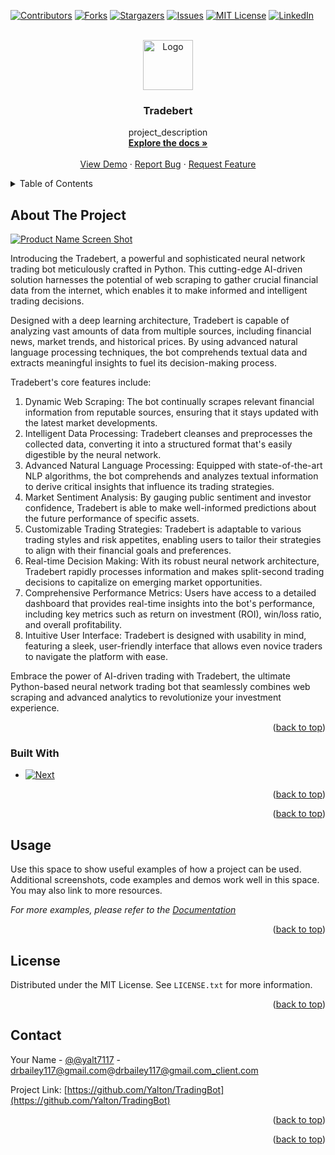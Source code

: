 <!-- Improved compatibility of back to top link: See: https://github.com/othneildrew/Best-README-Template/pull/73 -->
<a name="readme-top"></a>
<!--
*** Thanks for checking out the Best-README-Template. If you have a suggestion
*** that would make this better, please fork the repo and create a pull request
*** or simply open an issue with the tag "enhancement".
*** Don't forget to give the project a star!
*** Thanks again! Now go create something AMAZING! :D
-->



<!-- PROJECT SHIELDS -->
<!--
*** I'm using markdown "reference style" links for readability.
*** Reference links are enclosed in brackets [ ] instead of parentheses ( ).
*** See the bottom of this document for the declaration of the reference variables
*** for contributors-url, forks-url, etc. This is an optional, concise syntax you may use.
*** https://www.markdownguide.org/basic-syntax/#reference-style-links
-->
[![Contributors][contributors-shield]][contributors-url]
[![Forks][forks-shield]][forks-url]
[![Stargazers][stars-shield]][stars-url]
[![Issues][issues-shield]][issues-url]
[![MIT License][license-shield]][license-url]
[![LinkedIn][linkedin-shield]][linkedin-url]



<!-- PROJECT LOGO -->
<br />
<div align="center">
  <a href="https://github.com/Yalton/TradingBot">
    <img src="images/logo.png" alt="Logo" width="80" height="80">
  </a>

<h3 align="center">Tradebert</h3>

  <p align="center">
    project_description
    <br />
    <a href="https://github.com/Yalton/TradingBot"><strong>Explore the docs »</strong></a>
    <br />
    <br />
    <a href="https://github.com/Yalton/TradingBot">View Demo</a>
    ·
    <a href="https://github.com/Yalton/TradingBot/issues">Report Bug</a>
    ·
    <a href="https://github.com/Yalton/TradingBot/issues">Request Feature</a>
  </p>
</div>



<!-- TABLE OF CONTENTS -->
<details>
  <summary>Table of Contents</summary>
  <ol>
    <li>
      <a href="#about-the-project">About The Project</a>
      <ul>
        <li><a href="#built-with">Built With</a></li>
      </ul>
    </li>
    <li>
      <a href="#getting-started">Getting Started</a>
      <ul>
        <li><a href="#prerequisites">Prerequisites</a></li>
        <li><a href="#installation">Installation</a></li>
      </ul>
    </li>
    <li><a href="#usage">Usage</a></li>
    <li><a href="#roadmap">Roadmap</a></li>
    <li><a href="#contributing">Contributing</a></li>
    <li><a href="#license">License</a></li>
    <li><a href="#contact">Contact</a></li>
    <li><a href="#acknowledgments">Acknowledgments</a></li>
  </ol>
</details>



<!-- ABOUT THE PROJECT -->
## About The Project

[![Product Name Screen Shot][product-screenshot]](https://example.com)

Introducing the Tradebert, a powerful and sophisticated neural network trading bot meticulously crafted in Python. This cutting-edge AI-driven solution harnesses the potential of web scraping to gather crucial financial data from the internet, which enables it to make informed and intelligent trading decisions.

Designed with a deep learning architecture, Tradebert is capable of analyzing vast amounts of data from multiple sources, including financial news, market trends, and historical prices. By using advanced natural language processing techniques, the bot comprehends textual data and extracts meaningful insights to fuel its decision-making process.

Tradebert's core features include:

1. Dynamic Web Scraping: The bot continually scrapes relevant financial information from reputable sources, ensuring that it stays updated with the latest market developments.
2. Intelligent Data Processing: Tradebert cleanses and preprocesses the collected data, converting it into a structured format that's easily digestible by the neural network.
3. Advanced Natural Language Processing: Equipped with state-of-the-art NLP algorithms, the bot comprehends and analyzes textual information to derive critical insights that influence its trading strategies.
4. Market Sentiment Analysis: By gauging public sentiment and investor confidence, Tradebert is able to make well-informed predictions about the future performance of specific assets.
5. Customizable Trading Strategies: Tradebert is adaptable to various trading styles and risk appetites, enabling users to tailor their strategies to align with their financial goals and preferences.
6. Real-time Decision Making: With its robust neural network architecture, Tradebert rapidly processes information and makes split-second trading decisions to capitalize on emerging market opportunities.
7. Comprehensive Performance Metrics: Users have access to a detailed dashboard that provides real-time insights into the bot's performance, including key metrics such as return on investment (ROI), win/loss ratio, and overall profitability.
8. Intuitive User Interface: Tradebert is designed with usability in mind, featuring a sleek, user-friendly interface that allows even novice traders to navigate the platform with ease.

Embrace the power of AI-driven trading with Tradebert, the ultimate Python-based neural network trading bot that seamlessly combines web scraping and advanced analytics to revolutionize your investment experience.

<p align="right">(<a href="#readme-top">back to top</a>)</p>



### Built With

* [![Next][Next.js]][Next-url]

<p align="right">(<a href="#readme-top">back to top</a>)</p>



<!-- GETTING STARTED -->
<!-- ## Getting Started

This is an example of how you may give instructions on setting up your project locally.
To get a local copy up and running follow these simple example steps. -->

<!-- ### Prerequisites

This is an example of how to list things you need to use the software and how to install them.
* npm
  ```sh
  npm install npm@latest -g
  ```

### Installation

1. Get a free API Key at [https://example.com](https://example.com)
2. Clone the repo
   ```sh
   git clone https://github.com/Yalton/TradingBot.git
   ```
3. Install NPM packages
   ```sh
   npm install
   ```
4. Enter your API in `config.js`
   ```js
   const API_KEY = 'ENTER YOUR API';
   ``` -->

<p align="right">(<a href="#readme-top">back to top</a>)</p>



<!-- USAGE EXAMPLES -->
## Usage

Use this space to show useful examples of how a project can be used. Additional screenshots, code examples and demos work well in this space. You may also link to more resources.

_For more examples, please refer to the [Documentation](https://example.com)_

<p align="right">(<a href="#readme-top">back to top</a>)</p>



<!-- ROADMAP -->
<!-- ## Roadmap

- [ ] Feature 1
- [ ] Feature 2
- [ ] Feature 3
    - [ ] Nested Feature

See the [open issues](https://github.com/Yalton/TradingBot/issues) for a full list of proposed features (and known issues).

<p align="right">(<a href="#readme-top">back to top</a>)</p>

 -->

<!-- CONTRIBUTING -->
<!-- ## Contributing

Contributions are what make the open source community such an amazing place to learn, inspire, and create. Any contributions you make are **greatly appreciated**.

If you have a suggestion that would make this better, please fork the repo and create a pull request. You can also simply open an issue with the tag "enhancement".
Don't forget to give the project a star! Thanks again!

1. Fork the Project
2. Create your Feature Branch (`git checkout -b feature/AmazingFeature`)
3. Commit your Changes (`git commit -m 'Add some AmazingFeature'`)
4. Push to the Branch (`git push origin feature/AmazingFeature`)
5. Open a Pull Request

<p align="right">(<a href="#readme-top">back to top</a>)</p> -->



<!-- LICENSE -->
## License

Distributed under the MIT License. See `LICENSE.txt` for more information.

<p align="right">(<a href="#readme-top">back to top</a>)</p>



<!-- CONTACT -->
## Contact

Your Name - [@@yalt7117](https://twitter.com/@yalt7117) - drbailey117@gmail.com@drbailey117@gmail.com_client.com

Project Link: [https://github.com/Yalton/TradingBot](https://github.com/Yalton/TradingBot)

<p align="right">(<a href="#readme-top">back to top</a>)</p>



<!-- ACKNOWLEDGMENTS -->
<!-- ## Acknowledgments

* []()
* []()
* []() -->

<p align="right">(<a href="#readme-top">back to top</a>)</p>



<!-- MARKDOWN LINKS & IMAGES -->
<!-- https://www.markdownguide.org/basic-syntax/#reference-style-links -->
[contributors-shield]: https://img.shields.io/github/contributors/Yalton/TradingBot.svg?style=for-the-badge
[contributors-url]: https://github.com/Yalton/TradingBot/graphs/contributors
[forks-shield]: https://img.shields.io/github/forks/Yalton/TradingBot.svg?style=for-the-badge
[forks-url]: https://github.com/Yalton/TradingBot/network/members
[stars-shield]: https://img.shields.io/github/stars/Yalton/TradingBot.svg?style=for-the-badge
[stars-url]: https://github.com/Yalton/TradingBot/stargazers
[issues-shield]: https://img.shields.io/github/issues/Yalton/TradingBot.svg?style=for-the-badge
[issues-url]: https://github.com/Yalton/TradingBot/issues
[license-shield]: https://img.shields.io/github/license/Yalton/TradingBot.svg?style=for-the-badge
[license-url]: https://github.com/Yalton/TradingBot/blob/master/LICENSE.txt
[linkedin-shield]: https://img.shields.io/badge/-LinkedIn-black.svg?style=for-the-badge&logo=linkedin&colorB=555
[linkedin-url]: https://linkedin.com/in/dalton-r-bailey
[product-screenshot]: images/screenshot.png
[Next.js]: https://img.shields.io/badge/next.js-000000?style=for-the-badge&logo=nextdotjs&logoColor=white
[Next-url]: https://nextjs.org/
[React.js]: https://img.shields.io/badge/React-20232A?style=for-the-badge&logo=react&logoColor=61DAFB
[React-url]: https://reactjs.org/
[Vue.js]: https://img.shields.io/badge/Vue.js-35495E?style=for-the-badge&logo=vuedotjs&logoColor=4FC08D
[Vue-url]: https://vuejs.org/
[Angular.io]: https://img.shields.io/badge/Angular-DD0031?style=for-the-badge&logo=angular&logoColor=white
[Angular-url]: https://angular.io/
[Svelte.dev]: https://img.shields.io/badge/Svelte-4A4A55?style=for-the-badge&logo=svelte&logoColor=FF3E00
[Svelte-url]: https://svelte.dev/
[Laravel.com]: https://img.shields.io/badge/Laravel-FF2D20?style=for-the-badge&logo=laravel&logoColor=white
[Laravel-url]: https://laravel.com
[Bootstrap.com]: https://img.shields.io/badge/Bootstrap-563D7C?style=for-the-badge&logo=bootstrap&logoColor=white
[Bootstrap-url]: https://getbootstrap.com
[JQuery.com]: https://img.shields.io/badge/jQuery-0769AD?style=for-the-badge&logo=jquery&logoColor=white
[JQuery-url]: https://jquery.com 